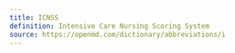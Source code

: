 ```yaml
---
title: ICNSS
definition: Intensive Care Nursing Scoring System
source: https://openmd.com/dictionary/abbreviations/i
---
```

